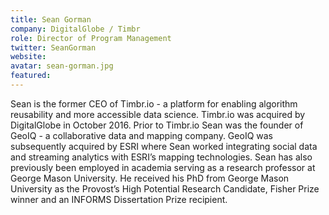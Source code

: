 ```yaml
---
title: Sean Gorman
company: DigitalGlobe / Timbr
role: Director of Program Management
twitter: SeanGorman
website: 
avatar: sean-gorman.jpg
featured:
---
```

Sean is the former CEO of Timbr.io - a platform for enabling algorithm reusability and more accessible data science. Timbr.io was acquired by DigitalGlobe in October 2016. Prior to Timbr.io Sean was the founder of GeoIQ - a collaborative data and mapping company. GeoIQ was subsequently acquired by ESRI where Sean worked integrating social data and streaming analytics with ESRI’s mapping technologies. Sean has also previously been employed in academia serving as a research professor at George Mason University. He received his PhD from George Mason University as the Provost’s High Potential Research Candidate, Fisher Prize winner and an INFORMS Dissertation Prize recipient.
